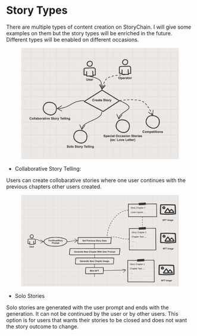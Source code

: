 # Story Types

There are multiple types of content creation on StoryChain. I will give some examples on them but the story types will be enriched in the future. Different types will be enabled on different occasions.

<figure><img src="../.gitbook/assets/storyTypes.png" alt=""><figcaption></figcaption></figure>

* Collaborative Story Telling:

Users can create collobarative stories where one user continues with the previous chapters other users created.

<figure><img src="../.gitbook/assets/collaborative.png" alt=""><figcaption></figcaption></figure>

* Solo Stories

Solo stories are generated with the user prompt and ends with the generation. It can not be continued by the user or by other users. This option is for users that wants their stories to be closed and does not want the story outcome to change.



